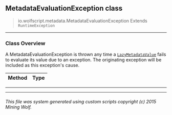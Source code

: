 ## MetadataEvaluationException __class__

>io.wolfscript.metadata.MetadataEvaluationException
>Extends `RuntimeException`

---

### Class Overview

A MetadataEvaluationException is thrown any time a [`LazyMetadataValue`](LazyMetadataValue.md) fails to evaluate its value due to an exception. The originating exception will be included as this exception's cause.

Method | Type   
--- | :--- 



---

---


###### This file was system generated using custom scripts copyright (c) 2015 Mining Wolf.
	

